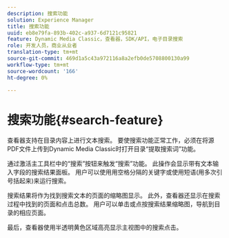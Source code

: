 ```yaml
---
description: 搜索功能
solution: Experience Manager
title: 搜索功能
uuid: eb8e79fa-893b-402c-a937-6d7121c95821
feature: Dynamic Media Classic，查看器，SDK/API，电子目录搜索
role: 开发人员，商业从业者
translation-type: tm+mt
source-git-commit: 469d1a5c43a972116a8a2efb0de5708800130a99
workflow-type: tm+mt
source-wordcount: '166'
ht-degree: 0%

---
```



# 搜索功能{#search-feature}

查看器支持在目录内容上进行文本搜索。 要使搜索功能正常工作，必须在将源PDF文件上传到Dynamic Media Classic时打开目录“提取搜索词”功能。

通过激活主工具栏中的“搜索”按钮来触发“搜索”功能。 此操作会显示带有文本输入字段的搜索结果面板。 用户可以使用用空格分隔的关键字或使用短语(用多次引号括起来)来运行搜索。

搜索结果将作为找到搜索文本的页面的缩略图显示。 此外，查看器还显示在搜索过程中找到的页面和点击总数。 用户可以单击或点按搜索结果缩略图，导航到目录的相应页面。

最后，查看器使用半透明黄色区域高亮显示主视图中的搜索点击。

